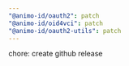 ```yaml
---
"@animo-id/oauth2": patch
"@animo-id/oid4vci": patch
"@animo-id/oauth2-utils": patch
---
```


chore: create github release
